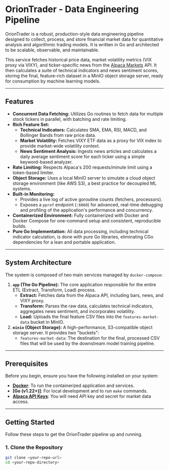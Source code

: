 # OrionTrader - Data Engineering Pipeline

OrionTrader is a robust, production-style data engineering pipeline designed to collect, process, and store financial market data for quantitative analysis and algorithmic trading models. It is written in Go and architected to be scalable, observable, and maintainable.

This service fetches historical price data, market volatility metrics (VIX proxy via VIXY), and ticker-specific news from the [Alpaca Markets](https://alpaca.markets/) API. It then calculates a suite of technical indicators and news sentiment scores, storing the final, feature-rich dataset in a MinIO object storage server, ready for consumption by machine learning models.

---

## Features

- **Concurrent Data Fetching:** Utilizes Go routines to fetch data for multiple stock tickers in parallel, with batching and rate limiting.
- **Rich Feature Set:**
  - **Technical Indicators:** Calculates SMA, EMA, RSI, MACD, and Bollinger Bands from raw price data.
  - **Market Volatility:** Fetches VIXY ETF data as a proxy for VIX index to provide market-wide volatility context.
  - **News Sentiment Analysis:** Ingests news articles and calculates a daily average sentiment score for each ticker using a simple keyword-based analyzer.
- **Rate Limiting:** Respects Alpaca's 200 requests/minute limit using a token-based limiter.
- **Object Storage:** Uses a local MinIO server to simulate a cloud object storage environment (like AWS S3), a best practice for decoupled ML systems.
- **Built-in Monitoring:**
  - Provides a live log of active goroutine counts (fetchers, processors).
  - Exposes a `pprof` endpoint (`:6060`) for advanced, real-time debugging and profiling of the application's performance and concurrency.
- **Containerized Environment:** Fully containerized with Docker and Docker Compose for one-command setup and consistent, reproducible builds.
- **Pure Go Implementation:** All data processing, including technical indicator calculation, is done with pure Go libraries, eliminating CGo dependencies for a lean and portable application.

---

## System Architecture

The system is composed of two main services managed by `docker-compose`:

1. **`app` (The Go Pipeline):** The core application responsible for the entire ETL (Extract, Transform, Load) process.
   - **Extract:** Fetches data from the Alpaca API, including bars, news, and VIXY proxy.
   - **Transform:** Parses the raw data, calculates technical indicators, aggregates news sentiment, and incorporates volatility.
   - **Load:** Uploads the final feature CSV files into the `features-market-data` bucket in MinIO.
2. **`minio` (Object Storage):** A high-performance, S3-compatible object storage server. It provides two "buckets":
   - `features-market-data`: The destination for the final, processed CSV files that will be used by the downstream model training pipeline.

---

## Prerequisites

Before you begin, ensure you have the following installed on your system:

- **[Docker](https://www.docker.com/products/docker-desktop/)**: To run the containerized application and services.
- **[Go (v1.22+)]**: For local development and to run `make` commands.
- **[Alpaca API Keys](https://app.alpaca.markets/signup)**: You will need API key and secret for market data access.

---

## Getting Started

Follow these steps to get the OrionTrader pipeline up and running.

### 1. Clone the Repository

```bash
git clone <your-repo-url>
cd <your-repo-directory>
```
